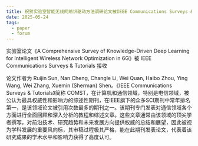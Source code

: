 ```yaml
---
title: 祝贺实验室智能无线网络识驱动方法调研论文被IEEE Communications Surveys & Tutorials接收
date: 2025-05-24
tags:
  - paper
  - forum
---
```


实验室论文《A Comprehensive Survey of Knowledge-Driven Deep Learning for Intelligent Wireless Network Optimization in 6G》被 IEEE Communications Surveys & Tutorials 接收

<!--more-->

论文作者为 Ruijin Sun, Nan Cheng, Changle Li, Wei Quan, Haibo Zhou, Ying Wang, Wei Zhang, Xuemin (Sherman) Shen。《IEEE Communications Surveys & Tutorials》简称 COMST，在计算机和通信领域，特别是电信领域，被公认为最具权威性和影响力的综述性期刊，在IEEE旗下的众多SCI期刊中常年排名第一，是该领域论文被引用次数最多的期刊之一。该期刊专门发表对通信领域各个方面进行全面回顾和深入分析的教程和综述文章。这些文章通常由该领域的顶尖学者撰写，对前沿技术、研究趋势和未来发展方向提供权威的总结和展望，因此被视为学科发展的重要风向标，其审稿过程极其严格，能在此期刊发表论文，代表着该研究成果的学术水平和影响力获得了高度认可。
